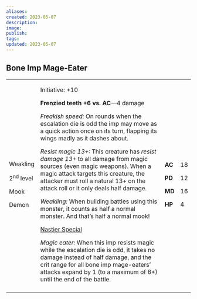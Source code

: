 ```yaml
---
aliases: 
created: 2023-05-07
description: 
image: 
publish: 
tags: 
updated: 2023-05-07
---
```


## Bone Imp Mage-Eater

<table>
<colgroup>
<col style="width: 16%" />
<col style="width: 71%" />
<col style="width: 5%" />
<col style="width: 6%" />
</colgroup>
<tbody>
<tr class="odd">
<td><p>Weakling</p>
<p>2<sup>nd</sup> level</p>
<p>Mook</p>
<p>Demon</p></td>
<td><p>Initiative: +10</p>
<p><strong>Frenzied teeth +6 vs. AC</strong>—4 damage</p>
<p><em>Freakish speed:</em> On rounds when the escalation die is odd the
imp may move as a quick action once on its turn, flapping its wings
madly as it dashes about.</p>
<p><em>Resist magic 13+:</em> This creature has <em>resist damage
13+</em> to all damage from magic sources (even magic weapons). When a
magic attack targets this creature, the attacker must roll a natural 13+
on the attack roll or it only deals half damage.</p>
<p><em>Weakling:</em> When building battles using this monster, it
counts as half a normal monster. And that’s half a normal mook!</p>
<p><u>Nastier Special</u></p>
<p><em>Magic eater:</em> When this imp resists magic while the
escalation die is odd, it takes no damage instead of half damage, and
the crit range for all bone imp mage-eaters’ attacks expand by 1 (to a
maximum of 6+) until the end of the battle.</p></td>
<td><p><strong>AC</strong></p>
<p><strong>PD</strong></p>
<p><strong>MD</strong></p>
<p><strong>HP</strong></p></td>
<td><p>18</p>
<p>12</p>
<p>16</p>
<p>4</p></td>
</tr>
<tr class="even">
<td></td>
<td></td>
<td></td>
<td></td>
</tr>
</tbody>
</table>

